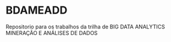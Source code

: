 # BDAMEADD
Repositorio para os trabalhos da trilha de BIG DATA ANALYTICS MINERAÇÃO E ANÁLISES DE DADOS
